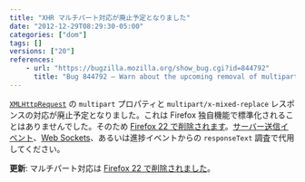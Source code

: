 ```yaml
---
title: "XHR マルチパート対応が廃止予定となりました"
date: "2012-12-29T08:29:30-05:00"
categories: ["dom"]
tags: []
versions: ["20"]
references:
    - url: "https://bugzilla.mozilla.org/show_bug.cgi?id=844792"
      title: "Bug 844792 – Warn about the upcoming removal of multipart support in XHR"
---
```

[`XMLHttpRequest`](https://developer.mozilla.org/docs/DOM/XMLHttpRequest) の `multipart` プロパティと `multipart/x-mixed-replace` レスポンスの対応が廃止予定となりました。これは Firefox 独自機能で標準化されることはありませんでした。そのため [Firefox 22 で削除されます](https://www.fxsitecompat.com/ja/docs/2013/xhr-multipart-response-support-has-been-removed/)。[サーバー送信イベント](https://developer.mozilla.org/docs/Server-sent_events)、[Web Sockets](https://developer.mozilla.org/docs/WebSockets)、あるいは進捗イベントからの `responseText` 調査で代用してください。

**更新**: マルチパート対応は [Firefox 22 で削除されました](https://www.fxsitecompat.com/ja/docs/2013/xhr-multipart-response-support-has-been-removed/)。
